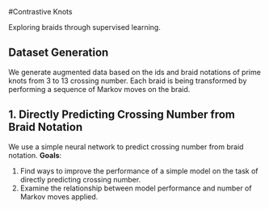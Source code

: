 #Contrastive Knots

Exploring braids through supervised learning.


## Dataset Generation
We generate augmented data based on the ids and braid notations of prime knots from 3 to 13 crossing number.
Each braid is being transformed by performing a sequence of Markov moves on the braid.

## 1. Directly Predicting Crossing Number from Braid Notation
We use a simple neural network to predict crossing number from braid notation.
**Goals**: 
1. Find ways to improve the performance of a simple model on the task of directly predicting crossing number. 
2. Examine the relationship between model performance and number of Markov moves applied.